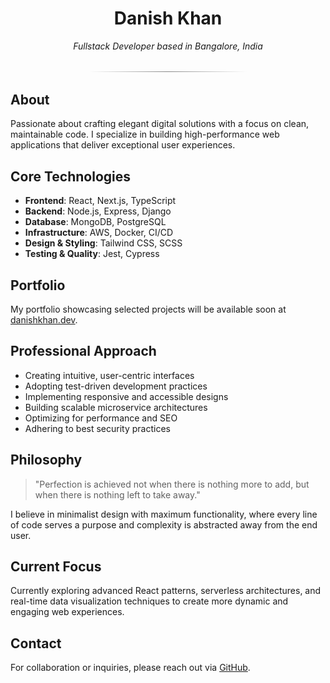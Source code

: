 <h1 align="center">Danish Khan</h1>

<p align="center">
  <em>Fullstack Developer based in Bangalore, India</em>
</p>

<hr style="width:50%;margin:2rem auto;height:1px;border:none;background:linear-gradient(to right, transparent, #888, transparent);">

## About

Passionate about crafting elegant digital solutions with a focus on clean, maintainable code. I specialize in building high-performance web applications that deliver exceptional user experiences.

## Core Technologies

- **Frontend**: React, Next.js, TypeScript
- **Backend**: Node.js, Express, Django
- **Database**: MongoDB, PostgreSQL
- **Infrastructure**: AWS, Docker, CI/CD
- **Design & Styling**: Tailwind CSS, SCSS
- **Testing & Quality**: Jest, Cypress

## Portfolio

My portfolio showcasing selected projects will be available soon at [danishkhan.dev](https://danishkhan.dev).

## Professional Approach

- Creating intuitive, user-centric interfaces
- Adopting test-driven development practices
- Implementing responsive and accessible designs
- Building scalable microservice architectures
- Optimizing for performance and SEO
- Adhering to best security practices

## Philosophy

> "Perfection is achieved not when there is nothing more to add, but when there is nothing left to take away."

I believe in minimalist design with maximum functionality, where every line of code serves a purpose and complexity is abstracted away from the end user.

## Current Focus

Currently exploring advanced React patterns, serverless architectures, and real-time data visualization techniques to create more dynamic and engaging web experiences.

## Contact

For collaboration or inquiries, please reach out via [GitHub](https://github.com/danishkhanx).
